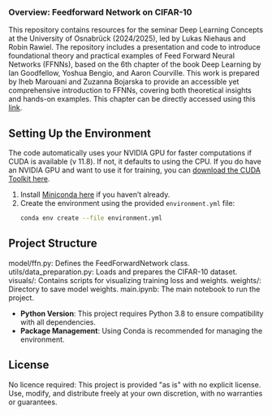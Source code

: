 ### Overview: Feedforward Network on CIFAR-10
 This repository contains resources for the seminar Deep Learning Concepts at the University of Osnabrück (2024/2025), led by Lukas Niehaus and Robin Rawiel. The repository includes a presentation and code to introduce foundational theory and practical examples of Feed Forward Neural Networks (FFNNs), based on the 6th chapter of the book Deep Learning by Ian Goodfellow, Yoshua Bengio, and Aaron Courville.  This work is prepared by Iheb Marouani and Zuzanna Bojarska to provide an accessible yet comprehensive introduction to FFNNs, covering both theoretical insights and hands-on examples.
This chapter can be directly accessed using this [link](https://www.deeplearningbook.org/contents/mlp.html).

## Setting Up the Environment

The code automatically uses your NVIDIA GPU for faster computations if CUDA is available (v 11.8). If not, it defaults to using the CPU.
If you do have an NVIDIA GPU and want to use it for training, you can [download the CUDA Toolkit here](https://developer.nvidia.com/cuda-downloads).


1. Install [Miniconda here](https://developer.nvidia.com/cuda-11-8-0-download-archive) if you haven’t already.
2. Create the environment using the provided `environment.yml` file:
   ```bash
   conda env create --file environment.yml

## Project Structure

model/ffn.py: Defines the FeedForwardNetwork class.
utils/data_preparation.py: Loads and prepares the CIFAR-10 dataset.
visuals/: Contains scripts for visualizing training loss and weights.
weights/: Directory to save model weights.
main.ipynb: The main notebook to run the project.
- **Python Version**: This project requires Python 3.8 to ensure compatibility with all dependencies.
- **Package Management**: Using Conda is recommended for managing the environment.

## License
No licence required:
This project is provided "as is" with no explicit license. Use, modify, and distribute freely at your own discretion, with no warranties or guarantees.


